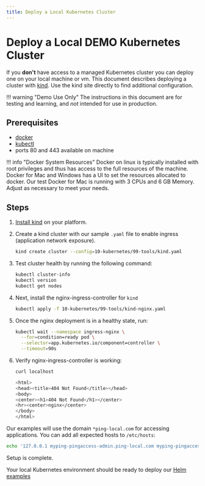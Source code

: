 ```yaml
---
title: Deploy a Local Kubernetes Cluster
---
```

# Deploy a Local DEMO Kubernetes Cluster

If you **don't** have access to a managed Kubernetes cluster you can deploy one on your local machine or vm.
This document describes deploying a cluster with [kind](https://kind.sigs.k8s.io/). Use the kind site directly to find additional configuration.

!!! warning "Demo Use Only"
    The instructions in this document are for testing and learning, and _not_ intended for use in production.

## Prerequisites

* [docker](https://docs.docker.com/get-docker/)
* [kubectl](https://kubernetes.io/docs/tasks/tools/#kubectl)
* ports 80 and 443 available on machine

!!! info "Docker System Resources"
    Docker on linux is typically installed with root privileges and thus has access to the full resources of the machine. Docker for Mac and Windows has a UI to set the resources allocated to docker. Our test Docker for Mac is running with 3 CPUs and 6 GB Memory. Adjust as necessary to meet your needs.

## Steps

1. [Install kind](https://kind.sigs.k8s.io/docs/user/quick-start/#installation) on your platform.

1. Create a kind cluster with our sample `.yaml` file to enable ingress (application network exposure).

    ```sh
    kind create cluster --config=10-kubernetes/99-tools/kind.yaml
    ```

1. Test cluster health by running the following command:

    ```sh
    kubectl cluster-info
    kubectl version
    kubectl get nodes
    ```

1. Next, install the nginx-ingress-controller for `kind`

    ```sh
    kubectl apply -f 10-kubernetes/99-tools/kind-nginx.yaml
    ```

1. Once the nginx deployment is in a healthy state, run:

    ```sh
    kubectl wait --namespace ingress-nginx \
      --for=condition=ready pod \
      --selector=app.kubernetes.io/component=controller \
      --timeout=90s
    ```

1. Verify nginx-ingress-controller is working:

    ```sh
    curl localhost

    <html>
    <head><title>404 Not Found</title></head>
    <body>
    <center><h1>404 Not Found</h1></center>
    <hr><center>nginx</center>
    </body>
    </html>
    ```

Our examples will use the domain `*ping-local.com` for accessing applications.  You can add all expected hosts to `/etc/hosts`:

```sh
echo '127.0.0.1 myping-pingaccess-admin.ping-local.com myping-pingaccess-engine.ping-local.com myping-pingauthorize.ping-local.com myping-pingauthorizepap.ping-local.com myping-pingdataconsole.ping-local.com myping-pingdelegator.ping-local.com myping-pingdirectory.ping-local.com myping-pingdatagovernance.ping-local.com myping-pingdatagovernancepap.ping-local.com myping-pingfederate-admin.ping-local.com myping-pingfederate-engine.ping-local.com' | sudo tee -a /etc/hosts > /dev/null
```

Setup is complete.

Your local Kubernetes environment should be ready to deploy our [Helm examples](https://helm.pingidentity.com/examples)
